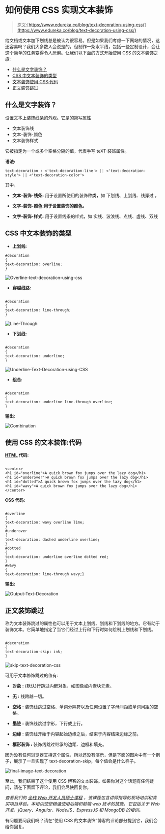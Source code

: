# 如何使用 CSS 实现文本装饰

> 原文:[https://www.edureka.co/blog/text-decoration-using-css/](https://www.edureka.co/blog/text-decoration-using-css/)

给文档或文本加下划线总是被认为很容易。但是如果我们考虑一下网站的情况，这还容易吗？我们大多数人会说是的，但制作一条水平线，包括一些定制设计，会让这个简单的任务变得令人厌倦。让我们以下面的方式开始使用 CSS 的文本装饰之旅:

*   [什么是文字装饰？](#textdecoration)
*   [CSS 中文本装饰的类型](#textdecorationtype)
*   [文本装饰使用 CSS:代码](#csstextdecoration)
*   [正文装饰跳过](#textdecorationskip)

## **什么是文字装饰？**

设置文本上装饰线条的外观。它是的简写属性

*   文本装饰线
*   文本-装饰-颜色
*   文本装饰样式

它被指定为一个或多个空格分隔的值，代表手写 teXT-装饰属性。

**语法:**

```
text-decoration : <'text-decoration-line'> || <'text-decoration-style'> || <'text-decoration-color'>
```

其中，

*   **文本-装饰-线条:** 用于设置所使用的装饰种类，如 下划线、上划线、线穿过 。

*   **文字-装饰-颜色:用于设置装饰的颜色。**

*   **文字-装饰-样式:** 用于设置线条的样式，如 实线、波浪线、点线、虚线、双线

## **CSS 中文本装饰的类型**

*   **上划线:**

```
#decoration
{
text-decoration: overline;
}

```

![Overline-text-decoration-using-css](../Images/1f5bb3386c3898ed2def56e1e7f9d5c3.png)

*   **穿越线路:**

```

#decoration
{
text-decoration: line-through;
}

```

![Line-Through](../Images/7d679ef3f895a9cb7774fa040bb1557b.png)

*   **下划线:**

```

#decoration
{
text-decoration: underline;
}

```

![Underline-Text-Decoration-using-CSS](../Images/a12834c8e91a9cebc6f9bfffdd6f20e6.png)

*   **组合:**

```

#decoration
{
text-decoration: underline line-through overline;
}

```

**输出:**

![Combination](../Images/a027196738e5cf81f1a7239eb47cab4b.png)

## **使用 CSS 的文本装饰:代码**

**[HTML](https://www.edureka.co/blog/what-is-html/) 代码:**

```

<center>
<h1 id="overline">A quick brown fox jumps over the lazy dog</h1>
<h1 id="underover">A quick brown fox jumps over the lazy dog</h1>
<h1 id="dotted">A quick brown fox jumps over the lazy dog</h1>
<h1 id="wavy">A quick brown fox jumps over the lazy dog</h1>
</center>

```

**CSS 代码:**

```

#overline
{
text-decoration: wavy overline lime;
}
#underover
{
text-decoration: dashed underline overline;
}
#dotted
{
text-decoration: underline overline dotted red;
}
#wavy
{
text-decoration: line-through wavy;}

```

**输出:**

![Output-Text-Decoration](../Images/e500daf37ba9a08e5d3f81ab171654ee.png)

## **正文装饰跳过**

称为文本装饰跳过的属性也可以用于文本上划线、划线和下划线的地方。它有助于装饰文本。它简单地指定了当它们经过上行和下行时如何绘制上划线和下划线。

```

#decoration
{
text-decoration-skip: ink;
}

```

![skip-text-decoration-css](../Images/7b7c86b7360bff5f1107f5d10e8fe327.png)

可用于文本修饰跳过的值有:

*   **对象** **:** (默认)行跳过内嵌对象，如图像或内嵌块元素。

*   **无** **:** 线跨越一切。

*   **空格** **:** 装饰线跳过空格、单词分隔符以及任何设置了字母间距或单词间距的空格。

*   **墨迹** **:** 装饰线跳过字形，下行或上行。

*   **边缘** **:** 装饰线开始于内容起始边缘之后，结束于内容结束边缘之前。

*   **框形装饰** **:** 装饰线跳过继承的边距、边框和填充。

因为没有任何浏览器支持这个属性，所以还没有演示，但是下面的图片中有一个例子，展示了一旦实现了 text-decoration-skip，每个值会是什么样子。

![final-image-text-decoration](../Images/98daefa65b8f851a15dd7948ad853238.png)

至此，我们结束了这个使用 CSS 博客的文本装饰。如果你对这个话题有任何疑问，请在下面留下评论，我们会尽快回复你。

*查看我们的  [全栈 Web 开发人员硕士课程](https://www.edureka.co/masters-program/full-stack-developer-training) ，该课程包含讲师指导的现场培训和真实项目体验。本培训使您精通使用后端和前端 web 技术的技能。它包括关于 Web 开发、jQuery、Angular、NodeJS、ExpressJS 和 MongoDB 的培训。*

有问题要问我们吗？请在“使用 CSS 的文本装饰”博客的评论部分提到它，我们会给你回复。
